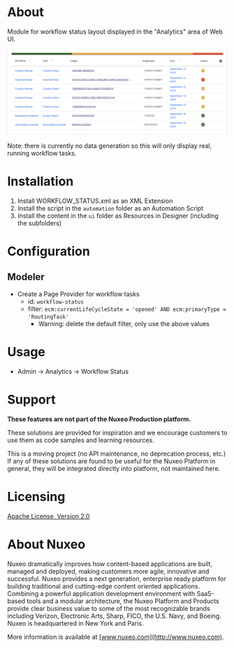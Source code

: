 # About

Module for workflow status layout displayed in the "Analytics" area of Web UI.

![layout](workflow-status.png)

Note: there is currently no data generation so this will only display real, running workflow tasks.

# Installation

1. Install WORKFLOW_STATUS.xml as an XML Extension
1. Install the script in the `automation` folder as an Automation Script
1. Install the content in the `ui` folder as Resources in Designer (including the subfolders)

# Configuration

## Modeler

* Create a Page Provider for workflow tasks
  * id: `workflow-status`
  * filter: `ecm:currentLifeCycleState = 'opened' AND ecm:primaryType = 'RoutingTask'`
    + Warning: delete the default filter, only use the above values

# Usage

* Admin -> Analytics -> Workflow Status

# Support

**These features are not part of the Nuxeo Production platform.**

These solutions are provided for inspiration and we encourage customers to use them as code samples and learning resources.

This is a moving project (no API maintenance, no deprecation process, etc.) If any of these solutions are found to be useful for the Nuxeo Platform in general, they will be integrated directly into platform, not maintained here.

# Licensing

[Apache License, Version 2.0](http://www.apache.org/licenses/LICENSE-2.0)

# About Nuxeo

Nuxeo dramatically improves how content-based applications are built, managed and deployed, making customers more agile, innovative and successful. Nuxeo provides a next generation, enterprise ready platform for building traditional and cutting-edge content oriented applications. Combining a powerful application development environment with SaaS-based tools and a modular architecture, the Nuxeo Platform and Products provide clear business value to some of the most recognizable brands including Verizon, Electronic Arts, Sharp, FICO, the U.S. Navy, and Boeing. Nuxeo is headquartered in New York and Paris.

More information is available at [www.nuxeo.com](http://www.nuxeo.com).

